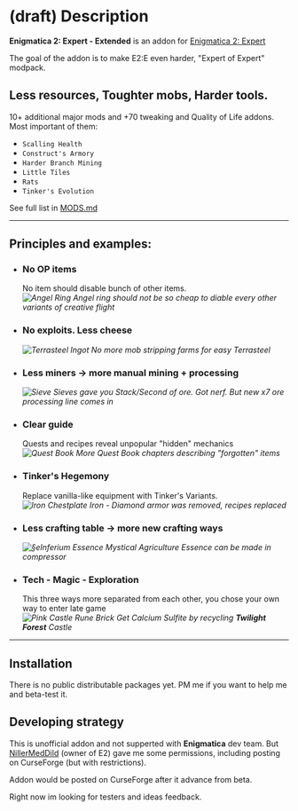 # (draft) Description


**Enigmatica 2: Expert - Extended** is an addon for [Enigmatica 2: Expert](https://www.curseforge.com/minecraft/modpacks/enigmatica2expert)

The goal of the addon is to make E2:E even harder, "Expert of Expert" modpack.

## Less resources, Toughter mobs, Harder tools.

10+ additional major mods and +70 tweaking and Quality of Life addons. Most important of them:
 - `Scalling Health`
 - `Construct's Armory`
 - `Harder Branch Mining`
 - `Little Tiles`
 - `Rats`
 - `Tinker's Evolution`


See full list in [MODS.md](MODS.md)


-----------------

## Principles and examples:

- ### No OP items
  No item should disable bunch of other items.  
  *![](https://git.io/JOv9z "Angel Ring") Angel ring should not be so cheap to diable every other variants of creative flight*
  
- ### No exploits. Less cheese  
  *![](https://git.io/JOv92 "Terrasteel Ingot") No more mob stripping farms for easy Terrasteel*

- ### Less miners -> more manual mining + processing  
  *![](https://git.io/JOv90 "Sieve") Sieves gave you Stack/Second of ore. Got nerf. But new x7 ore processing line comes in*

- ### Clear guide
  Quests and recipes reveal unpopular "hidden" mechanics  
  *![](https://git.io/JtJMc "Quest Book") More Quest Book chapters describing "forgotten" items*
  
- ### Tinker's Hegemony  
  Replace vanilla-like equipment with Tinker's Variants.  
  *![](https://git.io/JOv9u "Iron Chestplate") Iron - Diamond armor was removed, recipes replaced*
  
- ### Less crafting table -> more new crafting ways  
  *![](https://git.io/JOv9g "§eInferium Essence") Mystical Agriculture Essence can be made in compressor*

- ### Tech - Magic - Exploration  
  This three ways more separated from each other, you chose your own way to enter late game  
  *![](https://git.io/JOv9E "Pink Castle Rune Brick") Get Calcium Sulfite by recycling __Twilight Forest__ Castle*


-----------------

## Installation

There is no public distributable packages yet. PM me if you want to help me and beta-test it.

## Developing strategy

This is unofficial addon and not supperted with **Enigmatica** dev team. But [NillerMedDild](https://github.com/NillerMedDild) (owner of E2) gave me some permissions, including posting on CurseForge (but with restrictions).

Addon would be posted on CurseForge after it advance from beta.

Right now im looking for testers and ideas feedback.